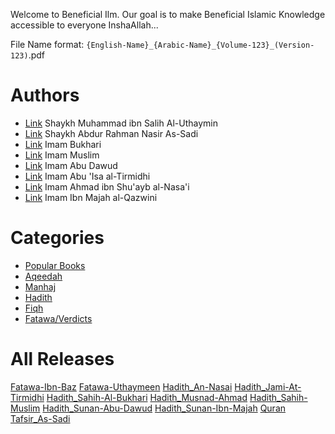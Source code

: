 Welcome to Beneficial Ilm. Our goal is to make Beneficial Islamic Knowledge accessible to everyone InshaAllah...

File Name format: `{English-Name}_{Arabic-Name}_{Volume-123}_(Version-123)`.pdf

# Authors

-   [Link](./Authors/Shaykh%20Muhammad%20Ibn%20Salih%20Al-Uthaymeen/) Shaykh Muhammad ibn Salih Al-Uthaymin
-   [Link](./Authors/Shaykh%20Abdur%20Rahman%20Nasir%20As-Sadi/) Shaykh Abdur Rahman Nasir As-Sadi
-   [Link](./Authors/Imam%20Muhammad%20ibn%20Ismail%20al-Bukhari/) Imam Bukhari
-   [Link](./Authors/Imam%20Muslim%20ibn%20al-Hajjaj%20al-Naysaburi/) Imam Muslim
-   [Link](./Authors/Imam%20Bukhari/) Imam Abu Dawud
-   [Link](./Authors/Imam%20Abu%20Isa%20al-Tirmidhi/) Imam Abu 'Isa al-Tirmidhi
-   [Link](./Authors/Imam%20Ahmad%20ibn%20Shuayb%20al-Nasai/) Imam Ahmad ibn Shu'ayb al-Nasa'i
-   [Link](./Authors/Imam%20Ibn%20Majah%20al-Qazwini/) Imam Ibn Majah al-Qazwini

# Categories

-   [Popular Books](./Categories/Popular.md)
-   [Aqeedah](./Categories/Aqeedah.md)
-   [Manhaj](./Categories/Manhaj.md)
-   [Hadith](./Categories/Hadith.md)
-   [Fiqh](./Categories/Fiqh.md)
-   [Fatawa/Verdicts](./Categories/Fatawa.md)

# All Releases

[Fatawa-Ibn-Baz](https://github.com/Beneficial-Ilm/Islamic_Resources/releases/tag/Fatawa-Ibn-Baz)
[Fatawa-Uthaymeen](https://github.com/Beneficial-Ilm/Islamic_Resources/releases/tag/Fatawa-Uthaymeen)
[Hadith_An-Nasai](https://github.com/Beneficial-Ilm/Islamic_Resources/releases/tag/Hadith_An-Nasai)
[Hadith_Jami-At-Tirmidhi](https://github.com/Beneficial-Ilm/Islamic_Resources/releases/tag/Hadith_Jami-At-Tirmidhi)
[Hadith_Sahih-Al-Bukhari](https://github.com/Beneficial-Ilm/Islamic_Resources/releases/tag/Hadith_Sahih-Al-Bukhari)
[Hadith_Musnad-Ahmad](https://github.com/Beneficial-Ilm/Islamic_Resources/releases/tag/Hadith_Musnad-Ahmad)
[Hadith_Sahih-Muslim](https://github.com/Beneficial-Ilm/Islamic_Resources/releases/tag/Hadith_Sahih-Muslim)
[Hadith_Sunan-Abu-Dawud](https://github.com/Beneficial-Ilm/Islamic_Resources/releases/tag/Hadith_Sunan-Abu-Dawud)
[Hadith_Sunan-Ibn-Majah](https://github.com/Beneficial-Ilm/Islamic_Resources/releases/tag/Hadith_Sunan-Ibn-Majah)
[Quran](https://github.com/Beneficial-Ilm/Islamic_Resources/releases/tag/Quran)
[Tafsir_As-Sadi](https://github.com/Beneficial-Ilm/Islamic_Resources/releases/tag/Tafsir_As-Sadi)
